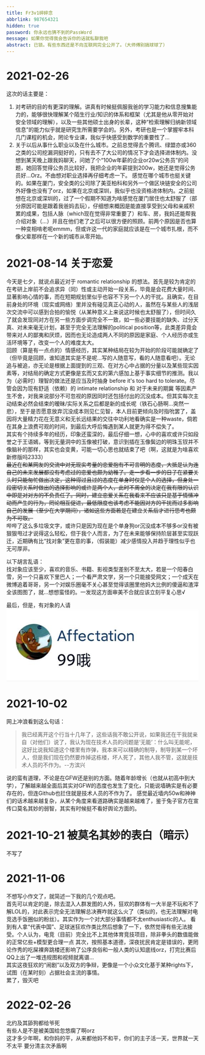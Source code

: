 ```yaml
---
title: Fr3v1碎碎念
abbrlink: 987654321
hidden: true
password: 你永远也猜不到的PassWord
message: 如果你觉得我会告诉你的话就私聊我吧
abstract: 已锁。有些东西还是不向互联网完全公开了。（大师傅别搞球球了）
---
```


# 2021-02-26


这次的话主要是：

1. 对考研的目的有更深的理解。讲真有时候挺佩服我爸的学习能力和信息搜集能力的，能够很快理解某个陌生行业/知识的体系和框架（尤其是他从零开始对安全领域的理解），以及一些其他硕士出身的长辈，这种“检索理解归纳新领域信息”的能力似乎就是研究生所需要学会的。另外，考研也是一个掌握牢本科几门课程的机会，罔论专业课，我似乎快感受到数学的重要性了...
2. 关于以后从事什么职业以及在什么城市。之前总觉得去个腾讯、绿盟亦或360之类的公司挖漏洞挺好的，只有去不了大公司的情况下才会选择进体制内。没想到某天晚上跟我妈聊天，问她了个“100w年薪的企业or20w公务员”的问题，她回答觉得公务员比较好，我把企业的年薪提到200w，她还是觉得公务员好...Orz。不由想对职业选择再仔细考虑一下。
   感觉在哪个城市也挺关键的。如果在厦门，安全类的公司除了美亚柏科和另外一个做区块链安全的公司外好像也没有了orz，如果在北京或深圳，我似乎也没资格进体制内。之前挺想在北京或深圳的，过了一个假期不知道为啥感觉在厦门居住也太舒服了（部分原因可能是跟着我爸妈去玩），仔细想来概因是能直接享受到父母和亲戚积累的成果，包括人脉（which现在觉得非常重要了）和车、房，我妈还能帮我介绍对象（...）并且在他们老了之后可以很方便的照顾。前两个原因是否也算一种变相啃老呢emmm，但或许这一代的家庭就应该是在一个城市扎根，而不像父辈那样在一个新的城市从零开始。






# 2021-08-14 关于恋爱

今天是七夕，就说点最近对于 romantic relationship 的想法。首先是较为肯定的在考研上岸前不会追求异（同）性或主动开始一段关系，毕竟是会花费大量时间、显著影响心情的事，而在短期规划里似乎也容不下另一个人的干扰。且确实，在目前身处的环境（现实或网络）里并没有碰见真正心动的人，虽然在与某些人的浅层次交流中可以感到合拍的愉悦（从某种意义上来说这时候也太舒服了），但时间久了就会发现同对方在另一些方面步调完全不一致，如一些必要技能的缺失、过分天真、对未来毫无计划，甚至于完全无法理解的political position等，此类差异竟会带来对人的鄙夷和厌烦，因而也无论造成两人不同的原因是家庭、个人经历亦或生活环境等了，改变一个人的难度太大。       
回顾（算是有一点点的）情感经历，其实某种结局在较为开始的阶段可能就确定了（但毕竟是回顾，谁知道其实是不是呢...写的人随意写，看的人随意看吧）。无论追与被追，亦无论是根据上面提到的三观、在对方心中占据的分量以及某些现实因素等，对结局的确定方式更像是玄而又玄的第六感加上基于事实细节的推测。我以为（必需时）理智的做法还是应当及时抽身 before it's too hard to tolerate。尽管会因为现有舒适（依赖）的 intimate relationship 和 对于未来的期冀 等因素产生不舍，对我来说部分不可忽视的原因同时还包括付出的沉没成本。但其实每次主动结束必然会结束的暧昧/实际关系之后都是新的成长呢（铁石心肠啊...突然一悲），至于是否愿意放弃沉没成本则见仁见智，本人目前更倾向及时指吮罢了，盖因将大量精力花在无意义和无长远结果的交往中功利地看确实是一种waste，倘若在其身上浪费可观的时间，到最后大呼后悔遇到某人就更为得不偿失了。           
其实有个持续多年的经历，印象还蛮深的，最后仔细一想，心中的喜欢或许只如段誉之于王语嫣，等到无量洞中的玉像被打破，意识到插在玉像鬓边的明珠玉钗并不像脑补的那样，其实也会变黄，可能一切心思也就结束了吧（啊，这就是为啥喜欢新修版吗2333）         
~~最近在和某网友的交流中对无现实考量的恋爱抱有不可言明的态度，大抵是认为连自己的未来发展都没有考虑过的恋爱也颇为幼稚了。走一步看一步的日子在紧要关头时只能匆忙做出决定，这种得过且过的态度在单身时仅是个人的选择，但身处一段密切关系时做出的选择影响的或许是两个人，此时不周全的决定在我有限的认识中即是对对方的不负责任了。同时，建立恋爱关系在我看来不应该只是基于情愫冲动而产生的行为，罔论相互促进，最低限度也该考虑不能因对方的干扰而过多影响自己的发展（至少在大学期间），诸如这些方面若是在建立关系后才进行思考也颇为不可取。~~         
哔哔了这么多垃圾文字，或许只是因为现在是个单身狗or沉没成本不够多or没有被狠狠甩过才说得这么轻松，但于我个人而言，为了在未来能够保持阶层甚至实现跃迁，近期确有比“找对象”更在意的事，（假装能）减少感情投入并趋于理性似乎也无可厚非。      

以下胡言乱语：           
找对象应该至少，喜欢的音乐、书籍、影视类型差别不至太大，若是一个阳春白雪，另一个只喜欢下里巴人；一个看严肃文学，另一个只能接受网文；一个成天在微博追着哥哥，另一个对娱乐圈毫不关心甚至觉得该圈里他妈大比例的傻逼和渣滓全该图图了，就...想想蛮怪的。一发现这方面审美不合就应该立刻平复心思√         

最后，但是，有对象的人请![20211002211930](https://raw.githubusercontent.com/Brubbish/pic_bed/master/blog/20211002211930.png)

# 2021-10-02

网上冲浪看到这么句话：


>我已经离开这个行当十几年了，这些话我不敢公开说，如果我还在干我就亲自（对他们）说了，我认为现在技术人员的问题是‘无能’：什么叫无能呢，这好比说我知道这个楼里有炸弹，我本来可以精确的制导，制导到某一个坏人，但是我们现在仍然要炸掉这栋楼，坏人死了，其他人我不管，这就是技术人员的不作为。--方滨兴


说的蛮有道理，不论是在GFW还是别的方面。随着年龄增长（也就从初高中到大学），了解越来越全面后其实对GFW的态度也发生了变化，只能说墙确实是有必要存在的，但连Github也拦住就是技术人员的不作为了。
感觉最近墙内50w和神神们的话术越来越复杂，从某个角度来看道路确实是越来越难了，鉴于兔子官方在宣传口莫名其妙的弱智，其实有时候挺不看好舆论方面的。

# 2021-10-21 被莫名其妙的表白（暗示）

不写了

# 2021-11-06
不想写小作文了，就简述一下我的几个观点吧。     
首先可以肯定的是，除去混入人群发图的人外，狂欢的群体有一大半是不玩和不了解LOL的，对此表示完全无法理解总决赛咋就这么火了（类似的，也无法理解对电竞选手饭圈似的粉丝）。其实作为一个对大部分事情都不太enthusiastic的人。
看到有人拿“代表中国”、足球迷狂欢作类比然后想象了一下，依然觉得有些无法接受。个人认为，电竞（目前）完全比不上其他体育竞技项目，除非拳头的数值能做的正常亿些+模型更合理一点
其次，按照基本道德，深夜扰民肯定是错误的，更罔论作秀的吃屎裸奔跳楼还影响了公序良俗和一般人类的认知底线orz，打完比赛后QQ上出了一堆违规图和视频就离谱...   
其实这夜狂欢的“闹剧”以及双方的争辩，更像是一个小众文化基于某种rights下，试图（在某时刻）占据社会主流的事情。    
累了，毁灭吧

# 2022-02-26
北约及其舔狗都给爷死     
有些人是不是被美国给忽悠瘸了啊orz   
这才多少年啊，和你妈的平，从来都他妈不和平，你们的主子活一天，世界就一天不太平
要分清主次矛盾啊   

